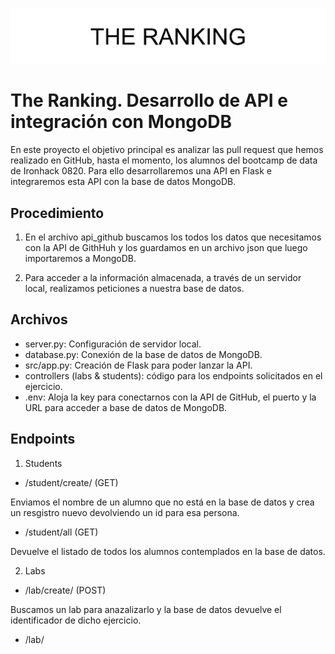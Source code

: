 


![the_raking_project](imagenes/cabecera.png)











# The Ranking. Desarrollo de API e integración con MongoDB

En este proyecto el objetivo principal es analizar las pull request que hemos realizado en GitHub, hasta el momento, los alumnos del bootcamp de data de Ironhack 0820.
Para ello desarrollaremos una API en Flask e integraremos esta API con la base de datos MongoDB.


## Procedimiento

1. En el archivo api_github buscamos los todos los datos que necesitamos con la API de GithHuh y los guardamos en un archivo json que luego importaremos a MongoDB.

2. Para acceder a la información almacenada, a través de un servidor local, realizamos peticiones a nuestra base de datos.

## Archivos

- server.py: Configuración de servidor local.
- database.py: Conexión de la base de datos de MongoDB.
- src/app.py: Creación de Flask para poder lanzar la API.
- controllers (labs & students): código para los endpoints solicitados en el ejercicio.
- .env: Aloja la key para conectarnos con la API de GitHub, el puerto y la URL para acceder a base de datos de MongoDB.


## Endpoints

1. Students

- /student/create/<studentname> (GET)
    
Enviamos el nombre de un alumno que no está en la base de datos y crea un resgistro nuevo devolviendo un id para esa persona.
    
- /student/all (GET)

Devuelve el listado de todos los alumnos contemplados en la base de datos.
      
2. Labs
    
- /lab/create/<name> (POST)
    
Buscamos un lab para anazalizarlo y la base de datos devuelve el identificador de dicho ejercicio.
    
- /lab/<Title>/meme
    
Obtenemos un meme al azar de las pull request de los alumnos.
    
## Principales fuentes consultadas
    
[Flask](https://flask.palletsprojects.com/en/1.1.x/)
[PyMongo](https://pymongo.readthedocs.io/en/stable/)
[MongoDB](https://www.mongodb.com/)
    

    





    
    
    
    
    
    


